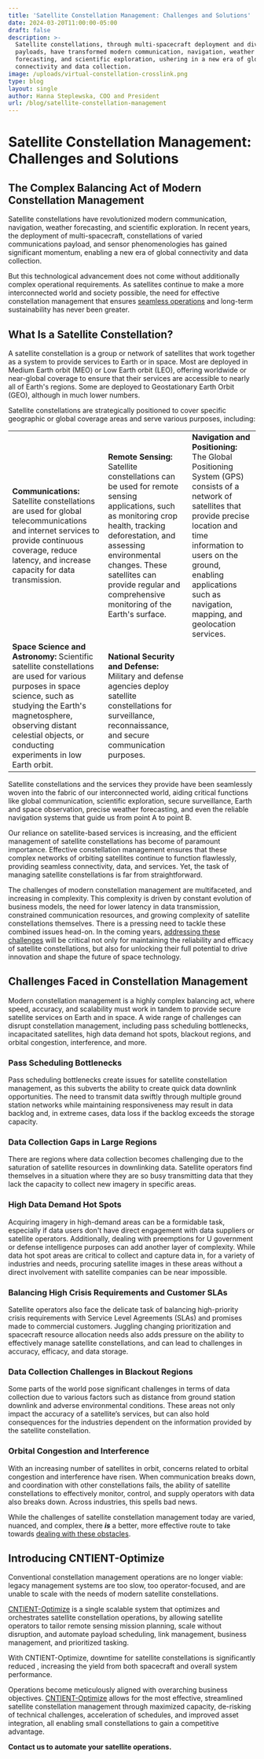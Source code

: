 ```yaml
---
title: 'Satellite Constellation Management: Challenges and Solutions'
date: 2024-03-20T11:00:00-05:00
draft: false
description: >-
  Satellite constellations, through multi-spacecraft deployment and diverse
  payloads, have transformed modern communication, navigation, weather
  forecasting, and scientific exploration, ushering in a new era of global
  connectivity and data collection.
image: /uploads/virtual-constellation-crosslink.png
type: blog
layout: single
author: Hanna Steplewska, COO and President
url: /blog/satellite-constellation-management
---
```

# Satellite Constellation Management: Challenges and Solutions

## The Complex Balancing Act of Modern Constellation Management

Satellite constellations have revolutionized modern communication, navigation, weather forecasting, and scientific exploration. In recent years, the deployment of multi-spacecraft, constellations of varied communications payload, and sensor phenomenologies has gained significant momentum, enabling a new era of global connectivity and data collection.

But this technological advancement does not come without additionally complex operational requirements. As satellites continue to make a more interconnected world and society possible, the need for effective constellation management that ensures [seamless operations](https://cognitivespace.com/blog/automated-satellite-operations-pioneering-the-future-of-constellation-management/) and long-term sustainability has never been greater.

## What Is a Satellite Constellation?

A satellite constellation is a group or network of satellites that work together as a system to provide services to Earth or in space. Most are deployed in Medium Earth orbit (MEO) or Low Earth orbit (LEO), offering worldwide or near-global coverage to ensure that their services are accessible to nearly all of Earth's regions. Some are deployed to Geostationary Earth Orbit (GEO), although in much lower numbers.

Satellite constellations are strategically positioned to cover specific geographic or global coverage areas and serve various purposes, including:

<table><tbody><tr><td><strong>Communications:</strong> Satellite constellations are used for global telecommunications and internet services to provide continuous coverage, reduce latency, and increase capacity for data transmission.</td><td><strong>Remote Sensing:</strong> Satellite constellations can be used for remote sensing applications, such as monitoring crop health, tracking deforestation, and assessing environmental changes. These satellites can provide regular and comprehensive monitoring of the Earth's surface.</td><td><strong>Navigation and Positioning:</strong> The Global Positioning System (GPS) consists of a network of satellites that provide precise location and time information to users on the ground, enabling applications such as navigation, mapping, and geolocation services.</td></tr><tr><td><strong>Space Science and Astronomy:</strong> Scientific satellite constellations are used for various purposes in space science, such as studying the Earth's magnetosphere, observing distant celestial objects, or conducting experiments in low Earth orbit.</td><td><strong>National Security and Defense:</strong> Military and defense agencies deploy satellite constellations for surveillance, reconnaissance, and secure communication purposes.</td><td></td></tr></tbody></table>

Satellite constellations and the services they provide have been seamlessly woven into the fabric of our interconnected world, aiding critical functions like global communication, scientific exploration, secure surveillance, Earth and space observation, precise weather forecasting, and even the reliable navigation systems that guide us from point A to point B.

Our reliance on satellite-based services is increasing, and the efficient management of satellite constellations has become of paramount importance. Effective constellation management ensures that these complex networks of orbiting satellites continue to function flawlessly, providing seamless connectivity, data, and services. Yet, the task of managing satellite constellations is far from straightforward.

The challenges of modern constellation management are multifaceted, and increasing in complexity. This complexity is driven by constant evolution of business models, the need for lower latency in data transmission, constrained communication resources, and growing complexity of satellite constellations themselves. There is a pressing need to tackle these combined issues head-on. In the coming years, [addressing these challenges](https://www.cognitivespace.com/blog/2023/role-of-ai-and-ml-in-satellite-constellation-management/) will be critical not only for maintaining the reliability and efficacy of satellite constellations, but also for unlocking their full potential to drive innovation and shape the future of space technology.

## Challenges Faced in Constellation Management

Modern constellation management is a highly complex balancing act, where speed, accuracy, and scalability must work in tandem to provide secure satellite services on Earth and in space. A wide range of challenges can disrupt constellation management, including pass scheduling bottlenecks, incapacitated satellites, high data demand hot spots, blackout regions, and orbital congestion, interference, and more.

### Pass Scheduling Bottlenecks

Pass scheduling bottlenecks create issues for satellite constellation management, as this subverts the ability to create quick data downlink opportunities. The need to transmit data swiftly through multiple ground station networks while maintaining responsiveness may result in data backlog and, in extreme cases, data loss if the backlog exceeds the storage capacity.

### Data Collection Gaps in Large Regions

There are regions where data collection becomes challenging due to the saturation of satellite resources in downlinking data. Satellite operators find themselves in a situation where they are so busy transmitting data that they lack the capacity to collect new imagery in specific areas.

### High Data Demand Hot Spots

Acquiring imagery in high-demand areas can be a formidable task, especially if data users don't have direct engagement with data suppliers or satellite operators. Additionally, dealing with preemptions for U government or defense intelligence purposes can add another layer of complexity. While data hot spot areas are critical to collect and capture data in, for a variety of industries and needs, procuring satellite images in these areas without a direct involvement with satellite companies can be near impossible.

### Balancing High Crisis Requirements and Customer SLAs

Satellite operators also face the delicate task of balancing high-priority crisis requirements with Service Level Agreements (SLAs) and promises made to commercial customers. Juggling changing prioritization and spacecraft resource allocation needs also adds pressure on the ability to effectively manage satellite constellations, and can lead to challenges in accuracy, efficacy, and data storage.

### Data Collection Challenges in Blackout Regions

Some parts of the world pose significant challenges in terms of data collection due to various factors such as distance from ground station downlink and adverse environmental conditions. These areas not only impact the accuracy of a satellite’s services, but can also hold consequences for the industries dependent on the information provided by the satellite constellation.

### Orbital Congestion and Interference

With an increasing number of satellites in orbit, concerns related to orbital congestion and interference have risen. When communication breaks down, and coordination with other constellations fails, the ability of satellite constellations to effectively monitor, control, and supply operators with data also breaks down. Across industries, this spells bad news.

While the challenges of satellite constellation management today are varied, nuanced, and complex, there ***is*** a better, more effective route to take towards [dealing with these obstacles](https://www.cognitivespace.com/blog/2023/role-of-ai-and-ml-in-satellite-constellation-management/).

## Introducing CNTIENT-Optimize

Conventional constellation management operations are no longer viable: legacy management systems are too slow, too operator-focused, and are unable to scale with the needs of modern satellite constellations.

[CNTIENT-Optimize](https://www.cognitivespace.com/products) is a single scalable system that optimizes and orchestrates satellite constellation operations, by allowing satellite operators to tailor remote sensing mission planning, scale without disruption, and automate payload scheduling, link management, business management, and prioritized tasking.

With CNTIENT-Optimize, downtime for satellite constellations is significantly reduced , increasing the yield from both spacecraft and overall system performance.

Operations become meticulously aligned with overarching business objectives. [CNTIENT-Optimize](https://www.cognitivespace.com/products) allows for the most effective, streamlined satellite constellation management through maximized capacity, de-risking of technical challenges, acceleration of schedules, and improved asset integration, all enabling small constellations to gain a competitive advantage.

**Contact us to automate your satellite operations.**

&nbsp;

&nbsp;

&nbsp;